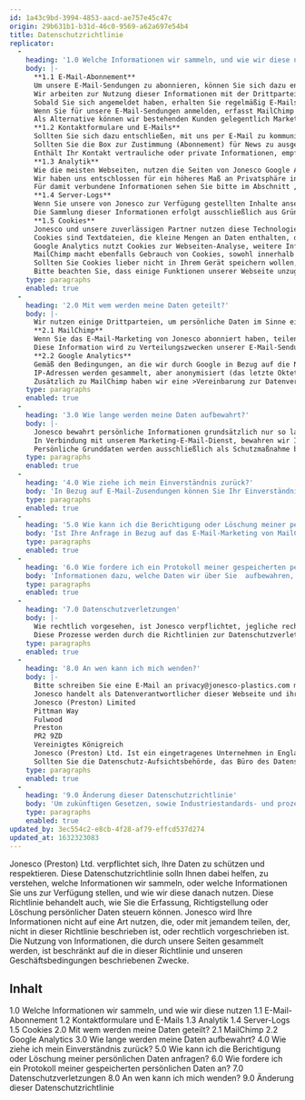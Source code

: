 ```yaml
---
id: 1a43c9bd-3994-4853-aacd-ae757e45c47c
origin: 29b631b1-b31d-46c0-9569-a62a697e54b4
title: Datenschutzrichtlinie
replicator:
  -
    heading: '1.0 Welche Informationen wir sammeln, und wie wir diese nutzen'
    body: |-
      **1.1 E-Mail-Abonnement**
      Um unsere E-Mail-Sendungen zu abonnieren, können Sie sich dazu entschließen, Jonesco einige wichtige Informationen zur Verfügung zu stellen. Zu den persönlichen Informationen, die sie einschließen können, zählen E-Mail-Adresse, Vorname, Nachname, Land, Firmenzugehörigkeit und Produktinteressen, über die sie gern von uns hören würden. Zur E-Mail-Personalisierung benötigen wir lediglich einen Vornamen, eine E-Mail-Adresse an die wir diese senden können, und ein Land, damit wir Ihnen keine für Ihren Teil der Welt irrelevanten Informationen schicken.
      Wir arbeiten zur Nutzung dieser Informationen mit der Drittpartei MailChimp in der Funktion unseres Datenverarbeiters zusammen, der uns einen E-Mail-Marketing-Dienst zur Verfügung stellt. Die Informationen, die Sie übermitteln, werden in MailChimps eigener Datenbank gespeichert.
      Sobald Sie sich angemeldet haben, erhalten Sie regelmäßig E-Mails, die den E-Mail-Interessen entsprechen, die Sie beim Abonnieren des Dienstes angegeben haben.
      Wenn Sie für unsere E-Mail-Sendungen anmelden, erfasst MailChimp automatisch Ihre IP-Adresse als Aufzeichnung Ihrer Zustimmung. Eine E-Mail-Datenquelle, die wir für die Erhaltung unserer eigenen Datensätze benötigen kann erfasst werden, sollten wir Ihre E-Mail-Adresse von einer anderen Zustimmungsquelle hinzugefügt haben.
      Als Alternative können wir bestehenden Kunden gelegentlich Marketing-Informationen zukommen lassen, wenn wir festgestellt haben, dass dies vorteilhaft für Sie und unsere Kontaktinteressen ist. Solche Informationen sind nicht aufdringlich und werden auf der Grundlage berechtigter Interessen verarbeitet. Zusätzlich zu den oben genannten gesammelten Daten können wir auch vorherige Kaufvorlieben nutzen, um Ihnen nur relevante Informationen zu senden. Wann immer wir dies tun, bewerten wir die berechtigten Interessen mit einer gründlichen Interessensauswertung in Form eines Legitimate Interest Assessments (LIA).
      **1.2 Kontaktformulare und E-Mails**
      Sollten Sie sich dazu entschließen, mit uns per E-Mail zu kommunizieren, ob direkt oder über unser Online-Kontaktformular, werden keine Daten auf unserer Webseite gespeichert oder mit unseren Drittparteien geteilt (siehe Abschnitt 2.0). Wir speichern E-Mails nur so lange in unserem System, wie es unsere Aufbewahrungsrichtlinie vorgibt.
      Sollten Sie die Box zur Zustimmung (Abonnement) für News zu ausgewählten Produkten und Entwicklungen anklicken, fügen wir Ihre E-Mail-Adresse unserer E-Mail-Plattform von MailChimp in Ihrem Namen hinzu, um Ihnen diesen Dienst zur Verfügung zu stellen.
      Enthält Ihr Kontakt vertrauliche oder private Informationen, empfehlen wir, verschlüsselte Dateien mit Zugangspasswort/wörtern separat auf einem anderen Kommunikationsweg zu schicken.  
      **1.3 Analytik**
      Wie die meisten Webseiten, nutzen die Seiten von Jonesco Google Analytics (GA) zur Verfolgung der Nutzer-Interaktion. Dies erlaubt es uns, die Besucheranzahl unserer Seite zu erfassen, wie diese Besucher auf unsere Seite gestoßen sind, und welche Seiten sie während dem Besuch unserer Webseite ansehen.
      Wir haben uns entschlossen für ein höheres Maß an Privatsphäre in Bezug auf unsere Analytik anonymisierte IP-Adressen zu nutzen, wobei die letzten zwei Oktette als Nullen dargestellt werden. Dies erlaubt es uns nach wie vor, die Zugriffszahlen auf unsere Webseite grob zu erfassen, damit wir Nutzer beispielsweise nach Ländern einteilen können. Es werden auch allgemeine Informationen wie Browser-Typ, Geräteinformation und Sprache gesammelt, die dann zu Statistiken zusammengefasst werden. Wir nutzen diese Informationen, um die Dienste, die wir anbieten, auszuwerten und zu verbessern. Google hat ein Add-on zum Abmelden aus der GA-Datensammlung entwickelt.
      Für damit verbundene Informationen sehen Sie bitte im Abschnitt „Cookies‘‘ (1.5) dieses Dokuments nach.
      **1.4 Server-Logs**
      Wenn Sie unsere von Jonesco zur Verfügung gestellten Inhalte ansehen, sammeln und speichern wir automatisch Informationen in Server-Logs. Diese Logs können Ihre Web-Anfrage, IP-Adresse, Ihren Browsertyp, Ihr Betriebssystem, Ihren Server als Zeichenkette, sowie vermittelnde Webseite beinhalten.
      Die Sammlung dieser Informationen erfolgt ausschließlich aus Gründen der Netzwerk- und Informationssicherheit. Dies sind berechtigte Interessen, um die rechtmäßige Verarbeitung solcher Daten zu erlauben (DSGVO Richtlinie 49).
      **1.5 Cookies**
      Jonesco und unsere zuverlässigen Partner nutzen diese Technologie, die häufig einen anonymen Identifizierungscode enthält, um Informationen zu sammeln und speichern. 
      Cookies sind Textdateien, die kleine Mengen an Daten enthalten, die bei Besuch einer Seite auf Ihren Computer heruntergeladen werden. Ihr Webbrowser sendet diese Cookies bei nachfolgenden Besuchen zurück, was es ermöglicht, Ihren Computer zu erkennen, und Ihr Erlebnis unserer Webseite zu verbessern. Für weitere Informationen zum Thema Cookies besuchen Sie allaboutcookies.org. 
      Google Analytics nutzt Cookies zur Webseiten-Analyse, weitere Informationen dazu finden Sie im Abschnitt Cookie-Nutzung des Entwicklungsleitfadens. Jonesco nutzt die analytics.js-Anwendung von Google Analytics, die in der Quelle unserer Internet-Seiten eingesehen werden kann. Google hat ein Browser-Deaktivierungs Add-on entwickelt, das anzeigt, dass Ihr Besuch der Webseite nicht an Google Analytics geschickt werden soll. Bei Interesse können Sie diese Funktion nutzen.
      MailChimp macht ebenfalls Gebrauch von Cookies, sowohl innerhalb unserer E-Mail-Kampagnen an Abonnenten, als auch um die Funktionalität der Abonnierungsformulare und der Pop-Up-Formulare zu unterstützen. Innerhalb unserer E-Mail-Kampagnen nutzt MailChimp „Zählpixel“, die die Öffnungsrate von E-Mails sowie welche Links angeklickt werden zurückverfolgen. MailChimp berichtet uns über diese Daten, so dass wir unsere Nutzer-Interaktion weiterhin verbessern können. Weitere Informationen finden Sie in der eigenen Cookie-Richtlinie von MailChimp.
      Sollten Sie Cookies lieber nicht in Ihrem Gerät speichern wollen, können Sie Ihre Browsereinstellungen ändern, um Cookies abzulehnen. Vielleicht wollen Sie auch die „Do not track-Funktion (DNT)“ in Ihren Browsereinstellungen ermöglichen. Auch wenn Webseiten momentan nicht verpflichtet sind, auf DNT zu reagieren, kann es trotzdem die Nachverfolgung vermindern, wenn die Funktion eingehalten wird. Weitere Informationen dazu unter All About Do Not Track. 
      Bitte beachten Sie, dass einige Funktionen unserer Webseite unzugänglich sein oder unerwartet auftreten könnten, wenn Ihre Cookie-Funktion vollständig abgelehnt wird.
    type: paragraphs
    enabled: true
  -
    heading: '2.0 Mit wem werden meine Daten geteilt?'
    body: |-
      Wir nutzen einige Drittparteien, um persönliche Daten im Sinne einer Dienstleistung für Jonesco in unserem Namen zu verarbeiten. Wir wählen die Unternehmen, mit denen wir zusammenarbeiten, sorgsam aus, und werten die erforderlichen Datenrisiken aus. 
      **2.1 MailChimp**
      Wenn Sie das E-Mail-Marketing von Jonesco abonniert haben, teilen wir die von Ihnen zur Verfügung gestellten Informationen mit dem E-Mail-Dienstleister „MailChimp“. MailChimp ist eine Plattform zur Newsletterverteilung des amerikanischen Dienstleisters Rocket Science Group, LLC, 675 Ponce De Leon Ave NE #5000, Atlanta, GA 30308, USA. E-Mail-Adressen sowie jegliche weitere Informationen, die zum Zeitpunkt des Abonnements oder bei nachfolgender Änderung durch unseren Empfänger zur Verfügung gestellt werden, werden auf den Servern von MailChimp in den USA gespeichert.
      Diese Information wird zu Verteilungszwecken unserer E-Mail-Sendungen in Ihrem Namen genutzt. Wir haben die Datensicherheit von MailChimp geprüft, und als vertretbares Risiko eingestuft. MailChimp ist gemäß dem US-EU-Datenschutzschild „Privacy Shield“ anerkannt und ist verpflichtet, ab oder vor dem 25. Mai 2018 die DSGVO einzuhalten. Darum hat Jonesco eine >Vereinbarung zur Datenverarbeitung(Link)< mit MailChimp. Für weitere Informationen klicken Sie hier.
      **2.2 Google Analytics**
      Gemäß den Bedingungen, an die wir durch Google in Bezug auf die Nutzung von Google Analytics gebunden sind, werden wir den Dienst nicht dazu nutzen, um jegliche persönlichen Daten einer Person zu verfolgen, sammeln, oder hochzuladen.
      IP-Adressen werden gesammelt, aber anonymisiert (das letzte Oktett ist umgestellt auf Nullen) bevor jegliche Verarbeitung oder Speicherung durch Google stattfindet, und diese werden Jonesco nie zugänglich gemacht.
      Zusätzlich zu MailChimp haben wir eine >Vereinbarung zur Datenverarbeitung (Link)< mit Google Analytics, welche ebenfalls konform mit dem US-EU-Datenschutzschild „Privacy Shield“ ist.
    type: paragraphs
    enabled: true
  -
    heading: '3.0 Wie lange werden meine Daten aufbewahrt?'
    body: |-
      Jonesco bewahrt persönliche Informationen grundsätzlich nur so lange auf, wie notwendig, und das in Übereinstimmung mit unseren geltenden Prüf- und Aufbewahrungsrichtlinien. 
      In Verbindung mit unserem Marketing-E-Mail-Dienst, bewahren wir Ihre Daten solange auf, wie Sie aktiver Abonnent sind, um in Kontakt zu bleiben und Ihnen diesen Dienst anzubieten. Wir löschen gelegentlich E-Mails und verbundene Daten, wenn keine Marktvorliebe für Sendungen ausgewählt wurde. Unzustellbare E-Mail-Adressen werden zur Anti-Spam-Vorbeugung automatisch von unserer Liste entfernt. 
      Persönliche Grunddaten werden ausschließlich als Schutzmaßnahme bewahrt, um weitere unerwünschte Verarbeitung zu vermeiden, wenn Sie sich von unseren Marketing-Listen abmelden. Dies wird unter Berücksichtigung gesetzlicher Verpflichtungen ausgeführt, sowie im berechtigten Interesses sowohl von Jonesco als auch der Person persönliche Rechte zu erhalten und unterstützen.
    type: paragraphs
    enabled: true
  -
    heading: '4.0 Wie ziehe ich mein Einverständnis zurück?'
    body: 'In Bezug auf E-Mail-Zusendungen können Sie Ihr Einverständnis zurückziehen, indem Sie auf den Link Abonnement beenden in der Fußnote jeder E-Mail klicken, oder indem Sie eine E-Mail mit Ihrer Anfrage an privacy@jonesco-plastics.com schreiben. Wir versprechen, alle E-Mail-Zusendungen, die wir zu diesem Zeitpunkt an Sie senden, innerhalb von 5 Geschäftstagen einzustellen. Bitte beachten Sie, dass verwaltungstechnische E-Mails wie zum Beispiel Änderungen der Dienstleistungen oder neue Richtlinien Ihnen bei Bedarf immer noch geschickt werden.'
    type: paragraphs
    enabled: true
  -
    heading: '5.0 Wie kann ich die Berichtigung oder Löschung meiner persönlichen Daten anfragen?'
    body: 'Ist Ihre Anfrage in Bezug auf das E-Mail-Marketing von MailChimp, können Sie auf den Link zum Anpassen der Vorlieben in jeder von uns geschickten E-Mail klicken. Dies gestattet es Ihnen, die Informationen, die wir hinsichtlich Ihrer E-Mail-Adresse speichern, zu ändern, sowie Ihre Interessen anzupassen, um festzulegen, welche E-Mails Sie erhalten. Zusätzlich zum Link zum Thema Vorlieben (modify preferences) anpassen gibt es den Link zur Beendigung des Abonnements, der es Ihnen erlaubt, jegliche weitere E-Mail-Marketing-Kommunikation durch Jonesco zu deaktivieren. Für weitere Informationen oder bei Fragen wenden Sie sich bitte per E-Mail an privacy@jonesco-plastics.com.'
    type: paragraphs
    enabled: true
  -
    heading: '6.0 Wie fordere ich ein Protokoll meiner gespeicherten persönlichen Daten an?'
    body: 'Informationen dazu, welche Daten wir über Sie  aufbewahren, finden Sie in Abschnitt 1.1. Der Großteil dieser Informationen kann von Ihnen wie in Abschnitt 5.0 beschrieben angepasst werden. Bei Fragen zu Ihrem Recht, Zugang zu Daten zu bekommen, die wir über Sie haben, schreiben Sie bitte eine E-Mail an sar@jonesco-plastics.com.'
    type: paragraphs
    enabled: true
  -
    heading: '7.0 Datenschutzverletzungen'
    body: |-
      Wie rechtlich vorgesehen, ist Jonesco verpflichtet, jegliche rechtswidrige Verletzung unserer Datensysteme innerhalb von 72 Stunden nach Kenntnisnahme an die entsprechende Aufsichtsbehörde zu übermitteln. Betroffene Personen werden ohne unnötige Verzögerung informiert, wenn ein hohes Risiko besteht, die persönlichen Rechte und Freiheiten dieser Person nachteilig zu beeinflussen.
      Diese Prozesse werden durch die Richtlinien zur Datenschutzverletzung unseres Unternehmens überwacht.
    type: paragraphs
    enabled: true
  -
    heading: '8.0 An wen kann ich mich wenden?'
    body: |-
      Bitte schreiben Sie eine E-Mail an privacy@jonesco-plastics.com mit all Ihren aus dieser Richtlinie resultierenden Bedenken, Anfragen, oder Kommentaren.
      Jonesco handelt als Datenverantwortlicher dieser Webseite und ihrer verbundenen E-Mail-Dienste. Unsere Eintragung:
      Jonesco (Preston) Limited
      Pittman Way
      Fulwood
      Preston
      PR2 9ZD
      Vereinigtes Königreich
      Jonesco (Preston) Ltd. Ist ein eingetragenes Unternehmen in England und Wales unter der Firmennummer 901751. Wir sind auch bei der britischen Datenschutzbehörde ICO unter der Registrierungsnummer Z6165215 registriert.
      Sollten Sie die Datenschutz-Aufsichtsbehörde, das Büro des Datenschutzbeauftragten (ICO), kontaktieren wollen, besuchen Sie bitte diese Seite: http://ico.org.uk/concerns.
    type: paragraphs
    enabled: true
  -
    heading: '9.0 Änderung dieser Datenschutzrichtlinie'
    body: 'Um zukünftigen Gesetzen, sowie Industriestandards- und prozessen zu entsprechen, ist ein ständiger Durchlauf dieser Richtlinien notwendig. Wir werden nicht jede Person, die im Zusammenhang mit dieser Richtlinie steht, bei jedem Durchlauf ausdrücklich kontaktieren, sondern empfehlen Ihnen stattdessen, gelegentlich nach Änderungen der Richtlinien, die Sie betreffen, zu suchen.'
    type: paragraphs
    enabled: true
updated_by: 3ec554c2-e8cb-4f28-af79-effcd537d274
updated_at: 1632323083
---
```

Jonesco (Preston) Ltd. verpflichtet sich, Ihre Daten zu schützen und respektieren. 
Diese Datenschutzrichtlinie solln Ihnen dabei helfen, zu verstehen, welche Informationen wir sammeln, oder welche Informationen Sie uns zur Verfügung stellen, und wie wir diese danach nutzen. Diese Richtlinie behandelt auch, wie Sie die Erfassung, Richtigstellung oder Löschung persönlicher Daten steuern können. Jonesco wird Ihre Informationen nicht auf eine Art nutzen, die, oder mit jemandem teilen, der, nicht in dieser Richtlinie beschrieben ist, oder rechtlich vorgeschrieben ist. Die Nutzung von Informationen, die durch unsere Seiten gesammelt werden, ist beschränkt auf die in dieser Richtlinie und unseren Geschäftsbedingungen beschriebenen Zwecke.

## Inhalt
1.0 Welche Informationen wir sammeln, und wie wir diese nutzen
1.1 E-Mail-Abonnement
1.2 Kontaktformulare und E-Mails
1.3 Analytik
1.4 Server-Logs
1.5 Cookies
2.0 Mit wem werden meine Daten geteilt?
2.1 MailChimp
2.2 Google Analytics
3.0 Wie lange werden meine Daten aufbewahrt?
4.0 Wie ziehe ich mein Einverständnis zurück?
5.0 Wie kann ich die Berichtigung oder Löschung meiner persönlichen Daten anfragen?
6.0 Wie fordere ich ein Protokoll meiner gespeicherten persönlichen Daten an?
7.0 Datenschutzverletzungen
8.0 An wen kann ich mich wenden?
9.0 Änderung dieser Datenschutzrichtlinie